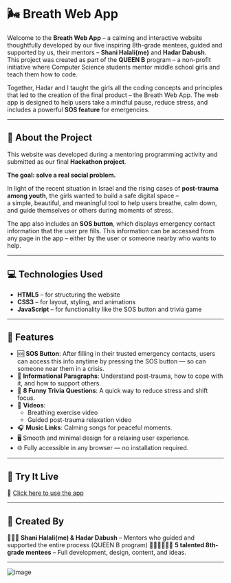 # 🌬️ Breath Web App

Welcome to the **Breath Web App** – a calming and interactive website thoughtfully developed by our five inspiring 8th-grade mentees, guided and supported by us, their mentors – **Shani Halali(me)** and **Hadar Dabush**.  
This project was created as part of the **QUEEN B** program – a non-profit initiative where Computer Science students mentor middle school girls and teach them how to code.

Together, Hadar and I taught the girls all the coding concepts and principles that led to the creation of the final product – the Breath Web App.
The web app is designed to help users take a mindful pause, reduce stress, and includes a powerful **SOS feature** for emergencies.


---

## 🌟 About the Project

This website was developed during a mentoring programming activity and submitted as our final **Hackathon project**.

**The goal: solve a real social problem.**

In light of the recent situation in Israel and the rising cases of **post-trauma among youth**, the girls wanted to build a safe digital space –  
a simple, beautiful, and meaningful tool to help users breathe, calm down, and guide themselves or others during moments of stress.

The app also includes an **SOS button**, which displays emergency contact information that the user pre fills. This information can be accessed from any page in the app – either by the user or someone nearby who wants to help.

---

## 💻 Technologies Used

- **HTML5** – for structuring the website  
- **CSS3** – for layout, styling, and animations  
- **JavaScript** – for functionality like the SOS button and trivia game

---

## 🎯 Features

- 🆘 **SOS Button**: After filling in their trusted emergency contacts, users can access this info anytime by pressing the SOS button — so can someone near them in a crisis.
- 🧠 **Informational Paragraphs**: Understand post-trauma, how to cope with it, and how to support others.
- 🎲 **8 Funny Trivia Questions**: A quick way to reduce stress and shift focus.
- 🎥 **Videos**: 
  - Breathing exercise video  
  - Guided post-trauma relaxation video
- 🎧 **Music Links**: Calming songs for peaceful moments.
- 🖥️ Smooth and minimal design for a relaxing user experience.
- 🌐 Fully accessible in any browser — no installation required.

---

## 🚀 Try It Live

🔗 [Click here to use the app](https://shanihalali.github.io/Breath_Web_App.github.io/)

---

## 🙌 Created By

👩🏻‍💻 **Shani Halali(me) & Hadar Dabush** – Mentors who guided and supported the entire process (QUEEN B program)
👧🏼👧🏽👧🏾 **5 talented 8th-grade mentees** – Full development, design, content, and ideas.

---
![image](https://github.com/user-attachments/assets/ee263b2a-a783-4cec-8987-230dbb62e1f0)

